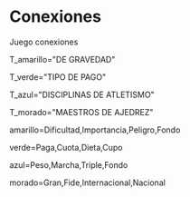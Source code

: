 # Conexiones
Juego conexiones

T_amarillo="DE GRAVEDAD"

T_verde="TIPO DE PAGO"

T_azul="DISCIPLINAS DE ATLETISMO"

T_morado="MAESTROS DE AJEDREZ"

amarillo=Dificultad,Importancia,Peligro,Fondo

verde=Paga,Cuota,Dieta,Cupo

azul=Peso,Marcha,Triple,Fondo

morado=Gran,Fide,Internacional,Nacional




